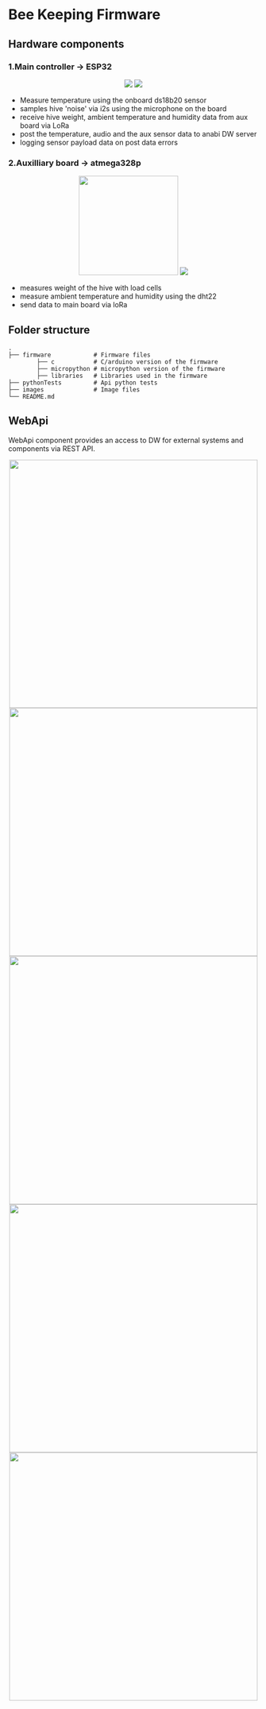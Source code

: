# Bee Keeping Firmware
## Hardware components
### 1.Main controller -> ESP32

<p align="center">
	<img src="images/main.jpg"></img>
	<img src="images/mainRender.png"></img>
</p>

- Measure temperature using the onboard ds18b20 sensor
- samples hive 'noise' via i2s using the microphone on the board  
- receive hive weight, ambient temperature and humidity data from aux board via LoRa 
- post the temperature, audio and the aux sensor data to anabi DW server
- logging sensor payload data on post data errors

### 2.Auxilliary board -> atmega328p 

<p align="center">
	<img src="images/aux.jpg" width="200"></img>
	<img src="images/auxRender.png"></img>
</p>

- measures weight of the hive with load cells
- measure ambient temperature and humidity using the dht22 
- send data to main board via loRa

## Folder structure
	.
	├── firmware			# Firmware files
			├── c			# C/arduino version of the firmware
			├── micropython	# micropython version of the firmware
			├── libraries	# Libraries used in the firmware
	├── pythonTests			# Api python tests
	├── images              # Image files
	└── README.md

## WebApi

WebApi component provides an access to DW for external systems and components via REST
API. 
<p align="center">
	<img src="images/web.png" height="500"></img>
	<img  height="500" src="images/webauxhum.png"></img>
	<img src="images/webauxtemp.png" height="500"></img>
	<img  height="500" src="images/webmaintemp.png"></img>
	<img  height="500" src="images/webreport.png"></img>
</p>

